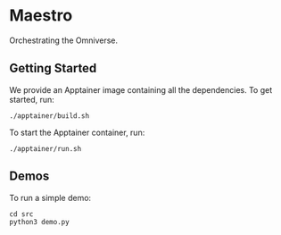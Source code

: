 # Maestro

Orchestrating the Omniverse.



## Getting Started

We provide an Apptainer image containing all the dependencies. To get started, run:
```
./apptainer/build.sh
```

To start the Apptainer container, run:

```
./apptainer/run.sh
```


## Demos

To run a simple demo:

```
cd src
python3 demo.py
```
